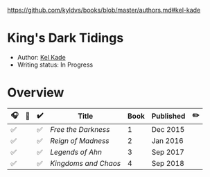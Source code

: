 https://github.com/kyldvs/books/blob/master/authors.md#kel-kade

# King's Dark Tidings

- Author: [Kel Kade](../../authors.md#kel-kade)
- Writing status: In Progress

# Overview

| 🎧 | 📱 | ✔️ | Title | Book | Published | ✏️ |
| - | - | - | - | - | - | - |
| ✅ | | ✅ | _Free the Darkness_ | 1 | Dec 2015 | |
| ✅ | | ✅ | _Reign of Madness_ | 2 | Jan 2016 | |
| ✅ | | ✅ | _Legends of Ahn_ | 3 | Sep 2017 | |
| ✅ | | ✅ | _Kingdoms and Chaos_ | 4 | Sep 2018 | |
